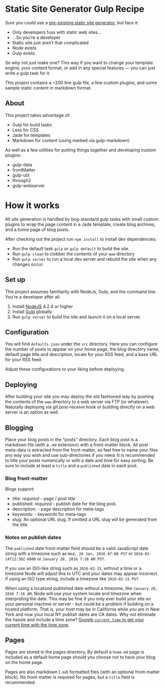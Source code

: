 # Static Site Generator Gulp Recipe

Sure you could use a [pre-existing static site generator](https://www.staticgen.com), but face it:

* Only developers fuss with static web sites…
* …So you’re a developer
* Static site just aren’t that complicated
* Node exists
* Gulp exists

So why not just make one? This way if you want to change your template engine, your content format, or add in any special features — you can just write a gulp task for it. 

This project contains a ~200 line gulp file, a few custom plugins, and some sample static content in markdown format.

## About

This project takes advantage of:

* Gulp for build tasks
* Less for CSS
* Jade for templates
* Markdown for content (using marked via gulp-markdown)

As well as a few utilities for putting things together and developing custom plugins:

* gulp-data
* frontMatter
* gulp-util
* through2
* gulp-webserver

# How it works

All site generation is handled by bog-standard gulp tasks with small custom plugins to wrap the page content in a Jade template, create blog archives, and a home page of blog posts.

After checking out the project run `npm install` to install dev dependencies.

* Run the default task `gulp` or `gulp default` to build the site.
* Run `gulp clean` to clobber the contents of your `www` directory
* Run `gulp server` to run a local dev server and rebuild the site when any changes occur.

## Set up

This project assumes familiarity with NodeJs, Gulp, and the command line. You’re a developer after all.

1. Install [NodeJS](https://nodejs.org/en/) 4.2.4 or higher
2. Install [Gulp](http://gulpjs.com) globally
3. Run `gulp server` to build the site and launch it on a local server.

## Configuration

You will find `defaults.json` under the `src` directory. Here you can configure the number of posts to appear on your home page, the blog directory name, default page title and description, locale for your RSS feed, and a base URL for your RSS feed.

Adjust these configurations to your liking before deploying.

## Deploying

After building your site you may deploy the old fashioned way by pushing the contents of the `www` directory to a web server via FTP (or whatever). Naturally deploying via git post-receive hook or building directly on a web server is an option as well.

## Blogging

Place your blog posts in the “posts” directory. Each blog post is a markdown file (with a `.md` extension) with a front-matter block. All post meta-data is extracted from the front-matter, so feel free to name your files any way you wish and use sub-directories if you need. It is recommended to title your posts numerically or with a date and time for easy sorting. Be sure to include at least a `title` and a `published` date in each post. 

### Blog front-matter

Blogs support:

* title: *required* - page / post title
* published: *required* - publish date for the blog post. 
* description:  - page description for meta-tags 
* keywords: - keywords for meta-tags
* slug: An optional URL slug. If omitted a URL slug will be generated from the title

### Notes on publish dates

The `published` date front-matter field should be a valid JavaScript date string with a timezone such as `Wed, 20 Jan, 2016 07:08 PST` or `2016-02-14T12:30Z-0800` or `January 20, 2016 7:16 AM PST`.

If you use an ISO-like string such as `2016-02-15`, without a time or a timezone Node will adjust this to UTC and your dates may appear incorrect. If using an ISO type string, include a timezone like `2016-02-15 PST`. 

When using a localized published date without a timezone, like `January 20, 2016 7:16 AM`, Node will use your system locale and timezone when interpreting the date. This may be fine if you only ever build your site on your personal machine or server - but could be a problem if building on a hosted platform. That is, your host may be in California while you are in New York and now your local NY publish dates are CA dates. Why not eliminate the hassle and include a time zone? [Google `current time` to get your current time with the time zone](https://www.google.com/#q=current+time).

## Pages

Pages are stored in the pages directory. By default a `home.md` page is included as a default home page should you choose not to have your blog on the home page.

Pages are also markdown (`.md`) formatted files (with an optional front-matter block). No front-matter is required for pages, but a `title` field is recommended. 